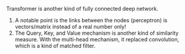 Transformer is another kind of fully connected deep network.  
1) A notable point is the links between the nodes (perceptron) is vectors/matrix instead of a real number only!
2) The Query, Key, and Value mechanism is another kind of similarity measure. With the multi-head mechanism, it replaced convolution, which is a kind of matched filter.